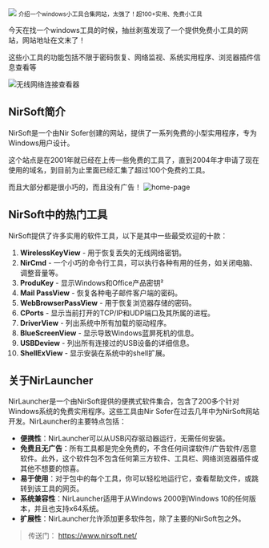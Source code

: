 <img src="/assets/image/240711-nirsoft-1.png">
<small>介绍一个windows小工具合集网站，太强了！超100+实用、免费小工具</small>

今天在找一个windows工具的时候，抽丝剥茧发现了一个提供免费小工具的网站，网站地址在文末了！

这些小工具的功能包括不限于密码恢复、网络监视、系统实用程序、浏览器插件信息查看等

![无线网络连接查看器](/assets/image/240711-nirsoft-1.png)

## NirSoft简介

NirSoft是一个由Nir Sofer创建的网站，提供了一系列免费的小型实用程序，专为Windows用户设计。

这个站点是在2001年就已经在上传一些免费的工具了，直到2004年才申请了现在使用的域名，到目前为止里面已经汇集了超过100个免费的工具。

而且大部分都是很小巧的，而且没有广告！
![home-page](/assets/image/240711-nirsoft.png)

## NirSoft中的热门工具


NirSoft提供了许多实用的软件工具，以下是其中一些最受欢迎的十款：

1. **WirelessKeyView** - 用于恢复丢失的无线网络密钥。
2. **NirCmd** - 一个小巧的命令行工具，可以执行各种有用的任务，如关闭电脑、调整音量等。
3. **ProduKey** - 显示Windows和Office产品密钥²
4. **Mail PassView** - 恢复各种电子邮件客户端的密码。
5. **WebBrowserPassView** - 用于恢复浏览器存储的密码。
6. **CPorts** - 显示当前打开的TCP/IP和UDP端口及其所属的进程。
7. **DriverView** - 列出系统中所有加载的驱动程序。
8. **BlueScreenView** - 显示导致Windows蓝屏死机的信息。
9. **USBDeview** - 列出所有连接过的USB设备的详细信息。
10. **ShellExView** - 显示安装在系统中的shell扩展。

## 关于NirLauncher

NirLauncher是一个由NirSoft提供的便携式软件集合，包含了200多个针对Windows系统的免费实用程序。这些工具由Nir Sofer在过去几年中为NirSoft网站开发。NirLauncher的主要特点包括：

- **便携性**：NirLauncher可以从USB闪存驱动器运行，无需任何安装。
- **免费且无广告**：所有工具都是完全免费的，不含任何间谍软件/广告软件/恶意软件。此外，这个软件包不包含任何第三方软件、工具栏、网络浏览器插件或其他不想要的惊喜。
- **易于使用**：对于包中的每个工具，你可以轻松地运行它，查看帮助文件，或跳转到该工具的网页。
- **系统兼容性**：NirLauncher适用于从Windows 2000到Windows 10的任何版本，并且也支持x64系统。
- **扩展性**：NirLauncher允许添加更多软件包，除了主要的NirSoft包之外。



>传送门： https://www.nirsoft.net/